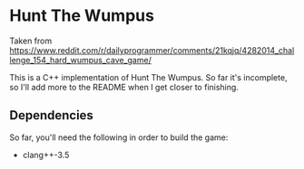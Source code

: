 # Hunt The Wumpus

Taken from https://www.reddit.com/r/dailyprogrammer/comments/21kqjq/4282014_challenge_154_hard_wumpus_cave_game/

This is a C++ implementation of Hunt The Wumpus.
So far it's incomplete, so I'll add more to the
README when I get closer to finishing.

## Dependencies

So far, you'll need the following in order to build
the game:

  * clang++-3.5